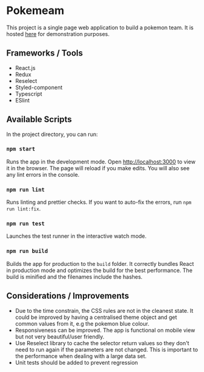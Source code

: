 # Pokemeam

This project is a single page web application to build a pokemon team. It is hosted [here](https://dgm8yqn43tl0n.cloudfront.net) for demonstration purposes.

## Frameworks / Tools

- React.js
- Redux
- Reselect
- Styled-component
- Typescript
- ESlint

## Available Scripts

In the project directory, you can run:

### `npm start`

Runs the app in the development mode. Open [http://localhost:3000](http://localhost:3000) to view it in the browser.
The page will reload if you make edits. You will also see any lint errors in the console.

### `npm run lint`

Runs linting and prettier checks. If you want to auto-fix the errors, run `npm run lint:fix`.

### `npm run test`

Launches the test runner in the interactive watch mode.

### `npm run build`

Builds the app for production to the `build` folder.
It correctly bundles React in production mode and optimizes the build for the best performance.
The build is minified and the filenames include the hashes.

## Considerations / Improvements

- Due to the time constrain, the CSS rules are not in the cleanest state. It could be improved by having a centralised theme object and get common values from it, e.g the pokemon blue colour.
- Responsiveness can be improved. The app is functional on mobile view but not very beautiful/user friendly.
- Use Reselect library to cache the selector return values so they don't need to run again if the parameters are not changed. This is important to the performance when dealing with a large data set.
- Unit tests should be added to prevent regression

